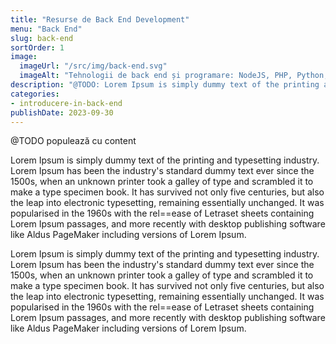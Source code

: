 ```yaml
---
title: "Resurse de Back End Development"
menu: "Back End"
slug: back-end
sortOrder: 1
image:
  imageUrl: "/src/img/back-end.svg"
  imageAlt: "Tehnologii de back end și programare: NodeJS, PHP, Python, Java, C, C++, C#, .NET, SQL, Ruby."
description: "@TODO: Lorem Ipsum is simply dummy text of the printing and typesetting industry. Lorem Ipsum has been the industry's standard dummy text ever since the 1500s"
categories:
- introducere-in-back-end
publishDate: 2023-09-30
---
```


@TODO populează cu content

Lorem Ipsum is simply dummy text of the printing and typesetting industry. Lorem Ipsum has been the industry's standard dummy text ever since the 1500s, when an unknown printer took a galley of type and scrambled it to make a type specimen book. It has survived not only five centuries, but also the leap into electronic typesetting, remaining essentially unchanged. It was popularised in the 1960s with the rel==ease of Letraset sheets containing Lorem Ipsum passages, and more recently with desktop publishing software like Aldus PageMaker including versions of Lorem Ipsum.

Lorem Ipsum is simply dummy text of the printing and typesetting industry. Lorem Ipsum has been the industry's standard dummy text ever since the 1500s, when an unknown printer took a galley of type and scrambled it to make a type specimen book. It has survived not only five centuries, but also the leap into electronic typesetting, remaining essentially unchanged. It was popularised in the 1960s with the rel==ease of Letraset sheets containing Lorem Ipsum passages, and more recently with desktop publishing software like Aldus PageMaker including versions of Lorem Ipsum.
